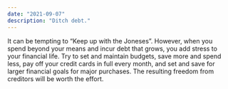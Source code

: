 ```yaml
---
date: "2021-09-07"
description: "Ditch debt."
---
```


It can be tempting to “Keep up with the Joneses”. However, when you spend beyond your means and incur debt that grows, you add stress to your financial life. Try to set and maintain budgets, save more and spend less, pay off your credit cards in full every month, and set and save for larger financial goals for major purchases. The resulting freedom from creditors will be worth the effort.
